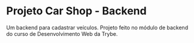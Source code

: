 # Projeto Car Shop - Backend

Um backend para cadastrar veículos. Projeto feito no módulo de backend do curso de Desenvolvimento Web da Trybe.

